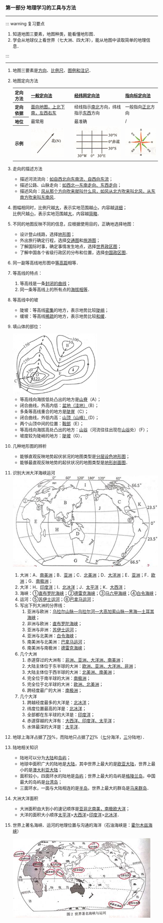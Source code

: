 ### 第一部分 地理学习的工具与方法

---

::: warning 复习要点

1. 知道地图三要素，地图种类，能看懂地形图．
2. 学会从地球仪上看世界（七大洲、四大洋），能从地图中读取简单的地理信息．

:::

---

1. 地图三要素是<u>方向</u>、<u>比例尺</u>、<u>图例和注记</u>．

2. 地图定向方法

    <table><thead><tr><th>定向方法</th><th><u>一般定向法</u></th><th><u>经纬网定向法</u></th><th><u>指向标定向法</u></th></tr></thead><tbody><tr><th>定向依据</th><td><u>面向地图，上北下南，左西右东</u></td><td>经线指示<u>南北</u>方向，纬线指示<u>东西</u>方向</td><td>一般指向<u>正北</u>方向</td></tr><tr><th>地位</th><td>最常用</td><td>最准确</td><td>/</td></tr><tr><th>示例</th><td><img src="/assets/maps/dir-1.png" style="zoom: 50%"></td><td><img src="/assets/maps/dir-2.png" style="zoom: 50%"></td><td><img src="/assets/maps/dir-3.png" style="zoom: 50%"></td></tr></tbody></table>

3. 走向的描述方法

    - 描述河流流向：<u>如自西北向东南流、自西向东流</u>；
    - 描述公路、山脉走向：<u>如西北—东南走向、东西走向</u>；
    - 描述风向：<u>风从那个方向吹来就叫什么风，如风从北方吹来叫北风，从东南方吹来叫东南风</u>．

4. 图幅相同时，比例尺越<u>大</u>，表示实地范围越<u>小</u>，内容越<u>详细</u>；<br>比例尺越<u>小</u>，表示实地范围越<u>大</u>，内容越<u>简略</u>．

5. 不同的地图反映不同的信息，应根据使用目的，正确地选择地图：

    - 设计登山线路，选择<u>地形图</u>；
    - 外出旅行确定行程，选择<u>交通图</u>和<u>旅游图</u>；
    - 了解国际时事，确定事情发生地点，选择<u>世界政区图</u>；
    - 了解中国各个省级行政区的分布和位置，选择<u>中国政区图</u>．

6. 同一副等高线地形图中<u>等高距</u>相等．

7. 等高线的特点：

    1. 等高线是一条<u>封闭的曲线</u>；
    2. 同一条等高线上的所有点的<u>海拔相等</u>．

8. 等高线中的坡

    - 陡坡：等高线<u>密集</u>的地方，表示地势比较<u>陡峭</u>；
    - 缓坡：等高线<u>稀疏</u>的地方，表示地势比较<u>和缓</u>．

9. 填山体的部位：

    <img src="/assets/maps/dir-4.png" style="zoom: 72%">

    - 等高线向海拔低处凸出的地方是<u>山脊</u>（A）；
    - 闭合曲线，外高内低：<u>盆地（洼地）</u>（B）；
    - 多条等高线重合的地方是<u>陡崖</u>（C）；
    - 闭合曲线，外低内高：<u>山顶（山峰）</u>（D）；
    - 两个山顶中间的位置：<u>鞍部</u>（E）；
    - 等高线向海拔高处凸出的地方：<u>山谷</u>（河流往往出现在<u>山谷</u>处）（F）；
    - 坡度较为陡峭的地方：<u>陡坡</u>（G）．

10. 几种地形图的辨析

    - 能够直观反映地势起伏状况的地图类型是<u>分层设色地形图</u>；
    - 能够最直观反映地势的起伏状况的地图类型是<u>地形剖面图</u>．

11. 识别大洲大洋海峡运河
    ![QQ图片20201225144119](/assets/hg-2-1-1-1.jpg)

    1. 大洲：A．<u>南美洲</u>；B．<u>亚洲</u>；C．<u>北美洲</u>；D．<u>大洋洲</u>；E．<u>亚洲</u>；F．<u>欧洲</u>；G．<u>南极洲</u>；
    2. 大洋：H．<u>印度洋</u>；I．<u>北冰洋</u>；J．<u>太平洋</u>；K．<u>大西洋</u>；
    3. 海峡：①<u>直布罗陀海峡</u>；②<u>德雷克海峡</u>；③<u>马六甲海峡</u>；④<u>白令海峡</u>；
    4. 运河：⑤<u>苏伊士运河</u>；⑥<u>巴拿马运河</u>；
    5. 写出下列大洲的分界线：
        1. 亚洲与欧洲：<u>乌拉尔山脉—乌拉尔河—大高加索山脉—黑海—土耳其海峡</u>；
        2. 非洲与欧洲：<u>直布罗陀海峡</u>；
        3. 亚洲与非洲：<u>苏伊士运河</u>；
        4. 亚洲与北美洲：<u>白令海峡</u>；
        5. 南美洲与北美洲：<u>巴拿马运河</u>；
        6. 南美洲与南极洲：<u>德雷克海峡</u>；
    6. 几个大洲
        1. 赤道穿过的大洲有：<u>非洲、亚洲、大洋洲、南美洲</u>；
        2. 大陆主体位于东半球的大洲：<u>欧洲、亚洲、大洋洲、非洲</u>；
        3. 大陆主体位于西半球的大洲：<u>北美洲、南美洲</u>；
        4. 完全位于南半球的大洲：<u>南极洲</u>；
        5. 完全位于北半球的大洲：<u>欧洲、北美洲</u>；
        6. 跨经度最广的大洲：<u>南极洲</u>；
    7. 几个大洋
        1. 跨越经度最多的大洋是：<u>北冰洋</u>；
        2. 纬度位置最高的洋是：<u>北冰洋</u>；
        3. 全部都在东半球的大洋是：<u>印度洋</u>；
        4. 赤道穿越的大洋有：<u>大西洋、印度洋、太平洋</u>；
        5. 水体最深的大洋是：<u>太平洋</u>．

12. 地球上海洋占据了<u>79</u>%，而陆地只占据了<u>21</u>%（<u>七</u>分海洋，<u>三</u>分陆地）．

13. 陆地相关知识

    - 陆地可以分为<u>大陆</u>和<u>岛屿</u>；
    - 地球中面积广大的陆地是<u>大陆</u>，其中世界上最大的是<u>欧亚大陆</u>，世界上最小的是<u>澳大利亚大陆</u>；
    - 面积较小，四面环水的陆地是<u>岛屿</u>；世界上最大的岛屿是<u>格陵兰岛</u>，中国最大的岛屿是<u>台湾岛</u>；
    - 三面环水，一面与大陆相连的是<u>半岛</u>，世界上最大的群岛是<u>马来群岛</u>．

14. 大洲大洋面积

    - 大洲面积由大到小的速记顺序是<u>亚非北南美，南极欧大洋</u>；
    - 大洋的面积大小顺序<u>太平洋</u>><u>大西洋</u>><u>印度洋</u>><u>北冰洋</u>．

15. 世界上著名海峡、运河的地理位置与沟通的海洋（石油海峡是：<u>霍尔木兹海峡</u>）

    ![img](/assets/hg-2-1-1-2.jpg)
